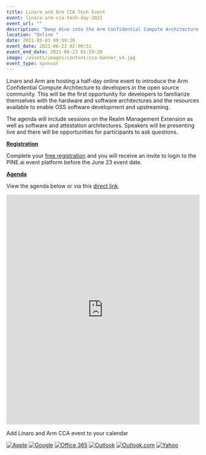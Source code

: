 ```yaml
---
title: Linaro and Arm CCA Tech Event
event: linaro-arm-cca-tech-day-2021
event_url: ""
description: "Deep dive into the Arm Confidential Compute Architecture "
location: "Online "
date: 2021-05-03 09:59:28
event_date: 2021-06-23 02:00:51
event_end_date: 2021-06-23 01:59:28
image: /assets/images/content/cca-banner_v4.jpg
event_type: sponsor
---
```

Linaro and Arm are hosting a half-day online event to introduce the Arm Confidential Compute Architecture to developers in the open source community. This will be the first opportunity for developers to familiarize themselves with the hardware and software architectures and the resources available to enable OSS software development and upstreaming.

The agenda will include sessions on the Realm Management Extension as well as software and attestation architectures. Speakers will be presenting live and there will be opportunities for participants to ask questions. 

**[Registration](https://www.eventbrite.co.uk/preview?eid=156790910835/)**

Complete your [free registration](https://www.eventbrite.co.uk/preview?eid=156790910835/) and you will receive an invite to login to the PINE.ai event platform before the June 23 event date. [](https://www.eventbrite.co.uk/preview?eid=156790910835/)

**[Agenda](https://events.pinetool.ai/2092/#sessions)**

View the agenda below or via this [direct link](https://events.pinetool.ai/2092/#sessions). <style>
	#pine-sessions {
		width: 100%;
		height: 600px;
		border: 0;
		display: block;
	}</style>

<iframe id="pine-sessions" src="https://events.pinetool.ai/2092/#widgets/sessions"></iframe>
		

Add Linaro and Arm CCA event to your calendar

[![Apple](https://www.addevent.com/gfx/icon-emd-share-apple-t1.png)](https://www.addevent.com/event/QA6370104+apple "Apple") [![Google](https://www.addevent.com/gfx/icon-emd-share-google-t1.png)](https://www.addevent.com/event/QA6370104+google "Google") [![Office 365](https://www.addevent.com/gfx/icon-emd-share-office365-t1.png)](https://www.addevent.com/event/QA6370104+office365 "Office 365") [![Outlook](https://www.addevent.com/gfx/icon-emd-share-outlook-t1.png)](https://www.addevent.com/event/QA6370104+outlook "Outlook") [![Outlook.com](https://www.addevent.com/gfx/icon-emd-share-outlookcom-t1.png)](https://www.addevent.com/event/QA6370104+outlookcom "Outlook.com") [![Yahoo](https://www.addevent.com/gfx/icon-emd-share-yahoo-t1.png)](https://www.addevent.com/event/QA6370104+yahoo "Yahoo")